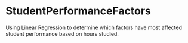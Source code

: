 # StudentPerformanceFactors
Using Linear Regression to determine which factors have most affected student performance based on hours studied.
